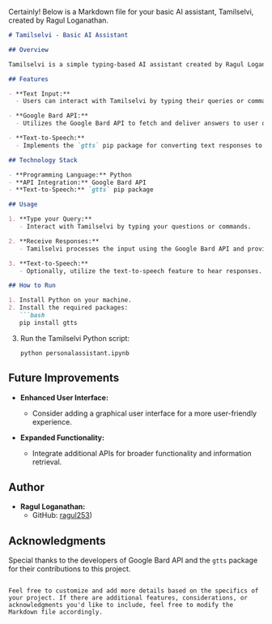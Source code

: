 Certainly! Below is a Markdown file for your basic AI assistant, Tamilselvi, created by Ragul Loganathan.

```markdown
# Tamilselvi - Basic AI Assistant

## Overview

Tamilselvi is a simple typing-based AI assistant created by Ragul Loganathan. It utilizes the Google Bard API to deliver answers and has been developed using Python. The assistant includes the `gtts` pip package for text-to-speech functionality.

## Features

- **Text Input:**
  - Users can interact with Tamilselvi by typing their queries or commands.

- **Google Bard API:**
  - Utilizes the Google Bard API to fetch and deliver answers to user queries.

- **Text-to-Speech:**
  - Implements the `gtts` pip package for converting text responses to speech.

## Technology Stack

- **Programming Language:** Python
- **API Integration:** Google Bard API
- **Text-to-Speech:** `gtts` pip package

## Usage

1. **Type your Query:**
   - Interact with Tamilselvi by typing your questions or commands.

2. **Receive Responses:**
   - Tamilselvi processes the input using the Google Bard API and provides responses.

3. **Text-to-Speech:**
   - Optionally, utilize the text-to-speech feature to hear responses.

## How to Run

1. Install Python on your machine.
2. Install the required packages:
   ```bash
   pip install gtts
   ```

3. Run the Tamilselvi Python script:
   ```
   python personalassistant.ipynb
   ```

## Future Improvements

- **Enhanced User Interface:**
  - Consider adding a graphical user interface for a more user-friendly experience.

- **Expanded Functionality:**
  - Integrate additional APIs for broader functionality and information retrieval.

## Author

- **Ragul Loganathan:**
  - GitHub: [ragul253](https://github.com/ragul253))

## Acknowledgments

Special thanks to the developers of Google Bard API and the `gtts` package for their contributions to this project.

```

Feel free to customize and add more details based on the specifics of your project. If there are additional features, considerations, or acknowledgments you'd like to include, feel free to modify the Markdown file accordingly.
